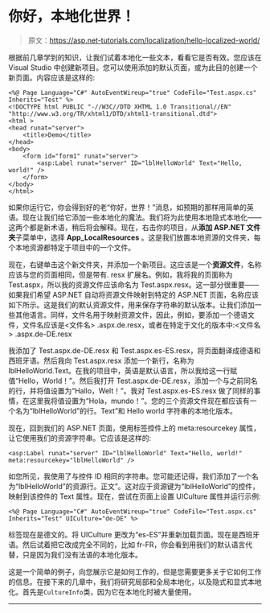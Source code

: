 # 你好，本地化世界！

> 原文：<https://asp.net-tutorials.com/localization/hello-localized-world/>

根据前几章学到的知识，让我们试着本地化一些文本，看看它是否有效。您应该在 Visual Studio 中创建新项目。您可以使用添加的默认页面，或为此目的创建一个新页面。内容应该是这样的:

```
<%@ Page Language="C#" AutoEventWireup="true" CodeFile="Test.aspx.cs" Inherits="Test" %>
<!DOCTYPE html PUBLIC "-//W3C//DTD XHTML 1.0 Transitional//EN" "http://www.w3.org/TR/xhtml1/DTD/xhtml1-transitional.dtd">
<html >
<head runat="server">
    <title>Demo</title>
</head>
<body>
    <form id="form1" runat="server">
        <asp:Label runat="server" ID="lblHelloWorld" Text="Hello, world!" />
    </form>
</body>
</html>
```

如果你运行它，你会得到好的老“你好，世界！”消息，如预期的那样用简单的英语。现在让我们给它添加一些本地化的魔法。我们将为此使用本地隐式本地化——这两个都是新术语，稍后将会解释。现在，右击你的项目，从**添加 ASP.NET 文件夹**子菜单中，选择 **App_LocalResources** 。这是我们放置本地资源的文件夹，每个本地资源都特定于项目中的一个文件。

现在，右键单击这个新文件夹，并添加一个新项目。这应该是一个**资源文件**，名称应该与您的页面相同，但是带有. resx 扩展名。例如，我将我的页面称为 Test.aspx，所以我的资源文件应该命名为 Test.aspx.resx。这一部分很重要——如果我们希望 ASP.NET 自动将资源文件映射到特定的 ASP.NET 页面，名称应该如下所示。这是我们的默认资源文件，用来保存字符串的默认版本。让我们添加一些其他语言。同样，文件名用于映射资源文件，因此，例如，要添加一个德语文件，文件名应该是<文件名> .aspx.de.resx，或者在特定于文化的版本中:<文件名> .aspx.de-DE.resx

我添加了 Test.aspx.de-DE.resx 和 Test.aspx.es-ES.resx，将页面翻译成德语和西班牙语。然后我向 Test.aspx.resx 添加一个新行，名称为 lblHelloWorld.Text。在我的项目中，英语是默认语言，所以我给这一行赋值“Hello，World！”。然后我打开 Test.aspx.de-DE.resx，添加一个与之前同名的行，并将值设置为“Hallo，Welt！”。我对 Test.aspx.es-ES.resx 做了同样的事情，在这里我将值设置为“Hola，mundo！”。您的三个资源文件现在都应该有一个名为“lblHelloWorld”的行。Text”和 Hello world 字符串的本地化版本。

现在，回到我们的 ASP.NET 页面，使用标签控件上的 meta:resourcekey 属性，让它使用我们的资源字符串。它应该是这样的:

<input type="hidden" name="IL_IN_ARTICLE">

```
<asp:Label runat="server" ID="lblHelloWorld" Text="Hello, world!" meta:resourcekey="lblHelloWorld" />
```

如您所见，我使用了与控件 ID 相同的字符串。您可能还记得，我们添加了一个名为“lblHelloWorld”的资源行。正文”。这对应于资源键为“lblHelloWorld”的控件，映射到该控件的 Text 属性。现在，尝试在页面上设置 UICulture 属性并运行示例:

```
<%@ Page Language="C#" AutoEventWireup="true" CodeFile="Test.aspx.cs" Inherits="Test" UICulture="de-DE" %>
```

标签现在是德文的。将 UICulture 更改为“es-ES”并重新加载页面。现在是西班牙语。然后试着把它改成完全不同的，比如 fr-FR，你会看到用我们的默认语言代替，只是因为我们没有法语的本地化版本。

这是一个简单的例子，向您展示它是如何工作的，但是您需要更多关于它如何工作的信息。在接下来的几章中，我们将研究局部和全局本地化，以及隐式和显式本地化。首先是`CultureInfo`类，因为它在本地化时被大量使用。

* * *